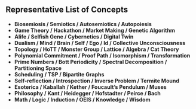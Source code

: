 ## Representative List of Concepts

- **Biosemiosis / Semiotics / Autosemiotics / Autopoiesis**
- **Game Theory / Hackathon / Market Making / Genetic Algorithm**
- **Alife / Selfish Gene / Cybernetics / Digital Twin**
- **Dualism / Mind / Brain / Self / Ego / Id / Collective Unconsciousness**
- **Topology / HoTT / Monster Group / Lattice / Algebra / Cat Theory**
- **Polynomial Commitment / Proof Path / Isomorphism / Transformation**
- **Prime Numbers / Bott Periodicity / Spectral Decomposition / Partitioning Space**
- **Scheduling / TSP / Bipartite Graphs**
- **Self-reflection / Introspection / Inverse Problem / Termite Mound**
- **Esoterica / Kaballah / Kether / Foucault’s Pendulum / Muses**
- **Philosophy / Kant / Heidegger / Hofstadter / Peirce / Bach**
- **Math / Logic / Induction / OEIS / Knowledge / Wisdom**
